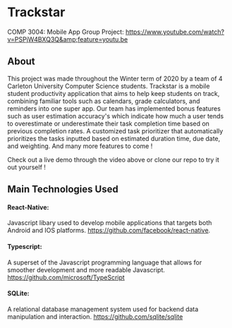 # Trackstar
COMP 3004: Mobile App Group Project: https://www.youtube.com/watch?v=PSPjW4BXQ3Q&amp;feature=youtu.be

## About 

This project was made throughout the Winter term of 2020 by a team of 4 Carleton University Computer Science students. Trackstar is a mobile student productivity application that aims to help keep students on track, combining familiar tools such as calendars, grade calculators, and reminders into one super app. Our team has implemented bonus features such as user estimation accuracy's which indicate how much a user tends to overestimate or underestimate their task completion time based on previous completion rates. A customized task prioritizer that automatically prioritizes the tasks inputted based on estimated duration time, due date, and weighting. And many more features to come ! 

Check out a live demo through the video above or clone our repo to try it out yourself !

## Main Technologies Used

#### React-Native: 
Javascript libary used to develop mobile applications that targets both Android and IOS platforms. https://github.com/facebook/react-native. 

#### Typescript: 
A superset of the Javascript programming language that allows for smoother development and more readable Javascript. https://github.com/microsoft/TypeScript

#### SQLite: 
A relational database management system used for backend data manipulation and interaction. https://github.com/sqlite/sqlite


